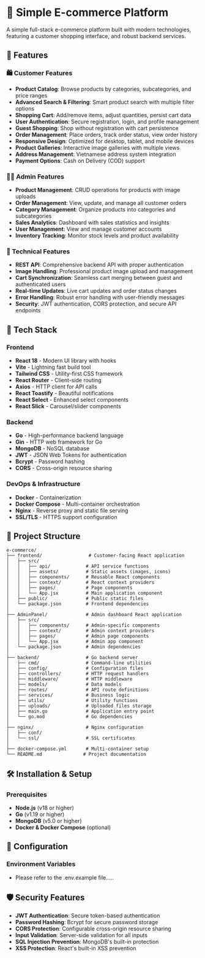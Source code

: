 # 🛒 Simple E-commerce Platform

A simple full-stack e-commerce platform built with modern technologies, featuring a customer shopping interface, and robust backend services.

## 🌟 Features

### 🛍️ Customer Features
- **Product Catalog**: Browse products by categories, subcategories, and price ranges
- **Advanced Search & Filtering**: Smart product search with multiple filter options
- **Shopping Cart**: Add/remove items, adjust quantities, persist cart data
- **User Authentication**: Secure registration, login, and profile management
- **Guest Shopping**: Shop without registration with cart persistence
- **Order Management**: Place orders, track order status, view order history
- **Responsive Design**: Optimized for desktop, tablet, and mobile devices
- **Product Galleries**: Interactive image galleries with multiple views
- **Address Management**: Vietnamese address system integration
- **Payment Options**: Cash on Delivery (COD) support

### 👨‍💼 Admin Features
- **Product Management**: CRUD operations for products with image uploads
- **Order Management**: View, update, and manage all customer orders
- **Category Management**: Organize products into categories and subcategories
- **Sales Analytics**: Dashboard with sales statistics and insights
- **User Management**: View and manage customer accounts
- **Inventory Tracking**: Monitor stock levels and product availability

### 🔧 Technical Features
- **REST API**: Comprehensive backend API with proper authentication
- **Image Handling**: Professional product image upload and management
- **Cart Synchronization**: Seamless cart merging between guest and authenticated users
- **Real-time Updates**: Live cart updates and order status changes
- **Error Handling**: Robust error handling with user-friendly messages
- **Security**: JWT authentication, CORS protection, and secure API endpoints

## 🚀 Tech Stack

### Frontend
- **React 18** - Modern UI library with hooks
- **Vite** - Lightning fast build tool
- **Tailwind CSS** - Utility-first CSS framework
- **React Router** - Client-side routing
- **Axios** - HTTP client for API calls
- **React Toastify** - Beautiful notifications
- **React Select** - Enhanced select components
- **React Slick** - Carousel/slider components

### Backend
- **Go** - High-performance backend language
- **Gin** - HTTP web framework for Go
- **MongoDB** - NoSQL database
- **JWT** - JSON Web Tokens for authentication
- **Bcrypt** - Password hashing
- **CORS** - Cross-origin resource sharing

### DevOps & Infrastructure
- **Docker** - Containerization
- **Docker Compose** - Multi-container orchestration
- **Nginx** - Reverse proxy and static file serving
- **SSL/TLS** - HTTPS support configuration

## 📁 Project Structure

```
e-commerce/
├── frontend/                 # Customer-facing React application
│   ├── src/
│   │   ├── api/             # API service functions
│   │   ├── assets/          # Static assets (images, icons)
│   │   ├── components/      # Reusable React components
│   │   ├── context/         # React context providers
│   │   ├── pages/           # Page components
│   │   └── App.jsx          # Main application component
│   ├── public/              # Public static files
│   └── package.json         # Frontend dependencies
│
├── AdminPanel/              # Admin dashboard React application
│   ├── src/
│   │   ├── components/      # Admin-specific components
│   │   ├── context/         # Admin context providers
│   │   ├── pages/           # Admin page components
│   │   └── App.jsx          # Admin app component
│   └── package.json         # Admin dependencies
│
├── backend/                 # Go backend server
│   ├── cmd/                 # Command-line utilities
│   ├── config/              # Configuration files
│   ├── controllers/         # HTTP request handlers
│   ├── middleware/          # HTTP middleware
│   ├── models/              # Data models
│   ├── routes/              # API route definitions
│   ├── services/            # Business logic
│   ├── utils/               # Utility functions
│   ├── uploads/             # Uploaded files storage
│   ├── main.go              # Application entry point
│   └── go.mod               # Go dependencies
│
├── nginx/                   # Nginx configuration
│   ├── conf/
│   └── ssl/                 # SSL certificates
│
├── docker-compose.yml       # Multi-container setup
└── README.md               # Project documentation
```

## 🛠️ Installation & Setup

### Prerequisites
- **Node.js** (v18 or higher)
- **Go** (v1.19 or higher)
- **MongoDB** (v5.0 or higher)
- **Docker & Docker Compose** (optional)

## 🔧 Configuration

### Environment Variables 
- Please refer to the .env.example file.....

## 🛡️ Security Features

- **JWT Authentication**: Secure token-based authentication
- **Password Hashing**: Bcrypt for secure password storage
- **CORS Protection**: Configurable cross-origin resource sharing
- **Input Validation**: Server-side validation for all inputs
- **SQL Injection Prevention**: MongoDB's built-in protection
- **XSS Protection**: React's built-in XSS prevention
